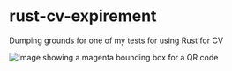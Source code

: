 # rust-cv-expirement
Dumping grounds for one of my tests for using Rust for CV

![Image showing a magenta bounding box for a QR code](https://cdn.discordapp.com/attachments/176147936718225408/878481800429715476/unknown.png)
